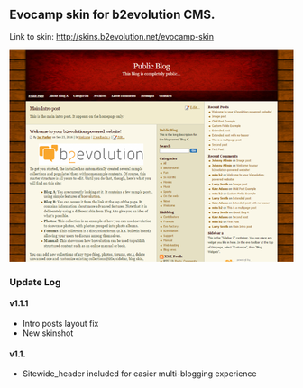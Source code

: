 ## Evocamp skin for b2evolution CMS.

Link to skin: http://skins.b2evolution.net/evocamp-skin

<img src="skinshot.png"/>

### Update Log

#### v1.1.1

- Intro posts layout fix
- New skinshot

#### v1.1.

- Sitewide_header included for easier multi-blogging experience
